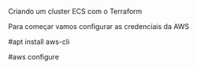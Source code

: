 Criando um cluster ECS com o Terraform

Para começar vamos configurar as credenciais da AWS 

#apt install aws-cli

#aws configure 

